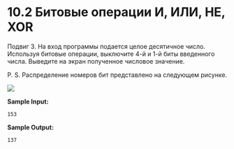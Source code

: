 # 10.2 Битовые операции И, ИЛИ, НЕ, XOR

Подвиг 3. На вход программы подается целое десятичное число. Используя битовые операции, выключите 4-й и 1-й биты
введенного числа. Выведите на экран полученное числовое значение.

P. S. Распределение номеров бит представлено на следующем рисунке.

![](https://ucarecdn.com/5a0019c6-522d-40c4-8003-eb5ce1809a18/)

**Sample Input:**

```
153
```

**Sample Output:**

```
137
```